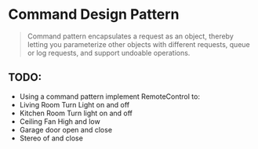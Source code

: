 # Command Design Pattern
> Command pattern encapsulates a request as an object, thereby letting you parameterize other objects with different requests, queue or log requests, and support undoable operations.

## TODO:
-  Using a command pattern implement RemoteControl to:
-  Living Room Turn Light on and off
-  Kitchen Room Turn light on and off
-  Ceiling Fan High and low
-  Garage door open and close
-  Stereo of and close

